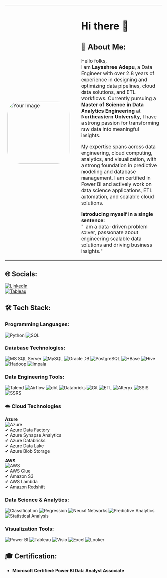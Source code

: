 <table>
  <tr>
    <td>
      <img src="https://github.com/LayashreeA/LayashreeA/blob/main/profile.jpg" alt="Your Image" width="200" style="border-radius:20%; margin-right:20px;">
    </td>
    <td>
      <h1>Hi there 👋</h1>
      <h2>💫 About Me:</h2>
      <p>Hello folks,<br>
      I am <b>Layashree Adepu</b>, a Data Engineer with over 2.8 years of experience in designing and optimizing data pipelines, cloud data solutions, and ETL workflows. Currently pursuing a <b>Master of Science in Data Analytics Engineering</b> at <b>Northeastern University</b>, I have a strong passion for transforming raw data into meaningful insights.</p>
      <p>My expertise spans across data engineering, cloud computing, analytics, and visualization, with a strong foundation in predictive modeling and database management. I am certified in Power BI and actively work on data science applications, ETL automation, and scalable cloud solutions.</p>
      <p><b>Introducing myself in a single sentence:</b><br>
      "I am a data-driven problem solver, passionate about engineering scalable data solutions and driving business insights."</p>
    </td>
  </tr>
</table>

## 🌐 Socials:
[![LinkedIn](https://img.shields.io/badge/LinkedIn-%230077B5.svg?logo=linkedin&logoColor=white)](https://www.linkedin.com/in/layashree-adepu/)  
[![Tableau](https://img.shields.io/badge/Tableau-%23E97627.svg?logo=Tableau&logoColor=white)](https://public.tableau.com/app/profile/layashree.adepu)

## 🛠️ Tech Stack:

### **Programming Languages:**
![Python](https://img.shields.io/badge/Python-3776AB?style=flat&logo=python&logoColor=white)
![SQL](https://img.shields.io/badge/SQL-CC2927?style=flat&logo=microsoft-sql-server&logoColor=white)

### **Database Technologies:**
![MS SQL Server](https://img.shields.io/badge/MS_SQL_Server-CC2927?style=flat&logo=microsoft-sql-server&logoColor=white)
![MySQL](https://img.shields.io/badge/MySQL-4479A1?style=flat&logo=mysql&logoColor=white)
![Oracle DB](https://img.shields.io/badge/Oracle_DB-F80000?style=flat&logo=oracle&logoColor=white)
![PostgreSQL](https://img.shields.io/badge/PostgreSQL-336791?style=flat&logo=postgresql&logoColor=white)
![HBase](https://img.shields.io/badge/HBase-EE3124?style=flat)
![Hive](https://img.shields.io/badge/Hive-F9A03C?style=flat)
![Hadoop](https://img.shields.io/badge/Hadoop-66CCFF?style=flat&logo=apache-hadoop&logoColor=black)
![Impala](https://img.shields.io/badge/Impala-000000?style=flat)

### **Data Engineering Tools:**
![Talend](https://img.shields.io/badge/Talend-FF6F00?style=flat&logo=talend&logoColor=white)
![Airflow](https://img.shields.io/badge/Airflow-017CEE?style=flat&logo=apache-airflow&logoColor=white)
![dbt](https://img.shields.io/badge/dbt-FF694B?style=flat)
![Databricks](https://img.shields.io/badge/Databricks-FF3621?style=flat&logo=databricks&logoColor=white)
![Git](https://img.shields.io/badge/Git-F05032?style=flat&logo=git&logoColor=white)
![ETL](https://img.shields.io/badge/ETL-0066CC?style=flat)
![Alteryx](https://img.shields.io/badge/Alteryx-0078D4?style=flat)
![SSIS](https://img.shields.io/badge/SSIS-CC2927?style=flat)
![SSRS](https://img.shields.io/badge/SSRS-CC2927?style=flat)

### ☁️ **Cloud Technologies**  
**Azure**  
![Azure](https://img.shields.io/badge/Azure-0078D4?style=flat&logo=microsoft-azure&logoColor=white)  
✔ Azure Data Factory  
✔ Azure Synapse Analytics  
✔ Azure Databricks  
✔ Azure Data Lake  
✔ Azure Blob Storage  

**AWS**  
![AWS](https://img.shields.io/badge/AWS-232F3E?style=flat&logo=amazon-aws&logoColor=white)  
✔ AWS Glue  
✔ Amazon S3  
✔ AWS Lambda  
✔ Amazon Redshift  

### **Data Science & Analytics:**
![Classification](https://img.shields.io/badge/Classification-FFD700?style=flat)
![Regression](https://img.shields.io/badge/Regression-008C8C?style=flat)
![Neural Networks](https://img.shields.io/badge/Neural_Networks-FF4500?style=flat)
![Predictive Analytics](https://img.shields.io/badge/Predictive_Analytics-9400D3?style=flat)
![Statistical Analysis](https://img.shields.io/badge/Statistical_Analysis-FF5733?style=flat)

### **Visualization Tools:**
![Power BI](https://img.shields.io/badge/Power_BI-F2C811?style=flat&logo=powerbi&logoColor=black)
![Tableau](https://img.shields.io/badge/Tableau-E97627?style=flat&logo=tableau&logoColor=white)
![Visio](https://img.shields.io/badge/Visio-0078D4?style=flat)
![Excel](https://img.shields.io/badge/Excel-217346?style=flat&logo=microsoft-excel&logoColor=white)
![Looker](https://img.shields.io/badge/Looker-00A4EF?style=flat)

## 🎓 Certification:
- **Microsoft Certified: Power BI Data Analyst Associate**
